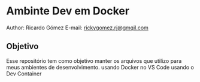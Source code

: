 # Ambinte Dev em Docker

Author: Ricardo Gómez
E-mail: rickygomez.rj@gmqil.com

## Objetivo

Esse repositório tem como objetivo manter os arquivos que utilizo para meus ambientes de desenvolvimento. usando Docker no VS Code usando o Dev Container
